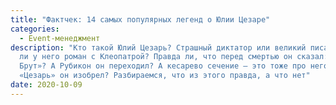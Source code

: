 ```yaml
---
title: "Фактчек: 14 самых популярных легенд о Юлии Цезаре"
categories:
  - Event-менеджмент
description: "Кто такой Юлий Цезарь? Страшный диктатор или великий писатель? Был
  ли у него роман с Клеопатрой? Правда ли, что перед смертью он сказал: «И ты,
  Брут»? А Рубикон он переходил? А кесарево сечение — это тоже про него? И салат
  «Цезарь» он изобрел? Разбираемся, что из этого правда, а что нет"
date: 2020-10-09
---
```

